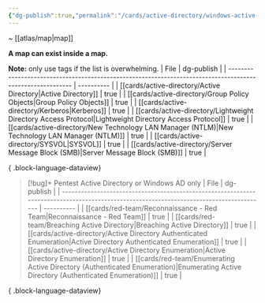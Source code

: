 ```yaml
---
{"dg-publish":true,"permalink":"/cards/active-directory/windows-active-directory/","tags":["map"]}
---
```


~ [[atlas/map\|map]]

**A map can exist inside a map.**

**Note:** only use tags if the list is overwhelming.
| File                                                                                                       | dg-publish |
| ---------------------------------------------------------------------------------------------------------- | ---------- |
| [[cards/active-directory/Active Directory\|Active Directory]]                                           | true       |
| [[cards/active-directory/Group Policy Objects\|Group Policy Objects]]                                   | true       |
| [[cards/active-directory/Kerberos\|Kerberos]]                                                           | true       |
| [[cards/active-directory/Lightweight Directory Access Protocol\|Lightweight Directory Access Protocol]] | true       |
| [[cards/active-directory/New Technology LAN Manager (NTLM)\|New Technology LAN Manager (NTLM)]]         | true       |
| [[cards/active-directory/SYSVOL\|SYSVOL]]                                                               | true       |
| [[cards/active-directory/Server Message Block (SMB)\|Server Message Block (SMB)]]                       | true       |

{ .block-language-dataview}

> [!bug]+ Pentest Active Directory or Windows AD only
>  | File                                                                                                                                     | dg-publish |
> | ---------------------------------------------------------------------------------------------------------------------------------------- | ---------- |
> | [[cards/red-team/Reconnaissance - Red Team\|Reconnaissance - Red Team]]                                                               | true       |
> | [[cards/red-team/Breaching Active Directory\|Breaching Active Directory]]                                                             | true       |
> | [[cards/active-directory/Active Directory Authenticated Enumeration\|Active Directory Authenticated Enumeration]]                     | true       |
> | [[cards/active-directory/Active Directory Enumeration\|Active Directory Enumeration]]                                                 | true       |
> | [[cards/red-team/Enumerating Active Directory (Authenticated Enumeration)\|Enumerating Active Directory (Authenticated Enumeration)]] | true       |
> 
{ .block-language-dataview}

